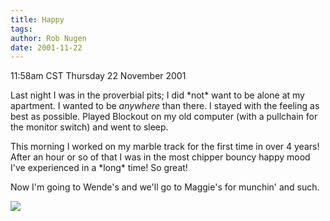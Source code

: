 ```yaml
---
title: Happy
tags: 
author: Rob Nugen
date: 2001-11-22
---
```


<title></title>
<p class=date>11:58am CST Thursday 22 November 2001</p>

<p>Last night I was in the proverbial pits; I did *not* want to be
alone at my apartment.  I wanted to be <em>anywhere</em> than there. I
stayed with the feeling as best as possible.  Played Blockout on my
old computer (with a pullchain for the monitor switch) and went to
sleep.</p>

<p>This morning I worked on my marble track for the first time in over
4 years!  After an hour or so of that I was in the most chipper bouncy
happy mood I've experienced in a *long* time!  So great!</p>

<p>Now I'm going to Wende's and we'll go to Maggie's for munchin' and
such.</p>

<p><img src='/images/rob/wL-ROB.gif'/></p>

